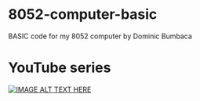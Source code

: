 # 8052-computer-basic
BASIC code for my 8052 computer by Dominic Bumbaca

# YouTube series
[![IMAGE ALT TEXT HERE](https://img.youtube.com/vi/OL640o7xiBY/0.jpg)](https://www.youtube.com/watch?v=OL640o7xiBY&list=PLLfIBXQeu3aYZkHLPzzA9hc8B1yJGq1x3)
